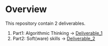 # Overview

This repository contain 2 deliverables.
1. Part1: Algorithmic Thinking -> [Deliverable_1](./Deliverable_1)
2. Part2: Soft(ware) skills -> [Deliverable_2](./Deliverable_2)
